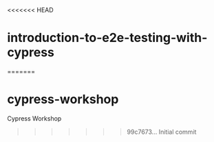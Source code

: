 <<<<<<< HEAD
# introduction-to-e2e-testing-with-cypress
=======
# cypress-workshop
Cypress Workshop
>>>>>>> 99c7673... Initial commit
